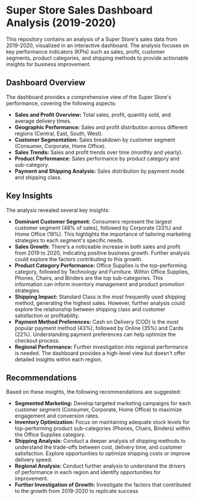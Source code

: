 # Super Store Sales Dashboard Analysis (2019-2020)
This repository contains an analysis of a Super Store's sales data from 2019-2020, visualized in an interactive dashboard. The analysis focuses on key performance indicators (KPIs) such as sales, profit, customer segments, product categories, and shipping methods to provide actionable insights for business improvement.
## Dashboard Overview
The dashboard provides a comprehensive view of the Super Store's performance, covering the following aspects:
*   **Sales and Profit Overview:** Total sales, profit, quantity sold, and average delivery times.
*   **Geographic Performance:** Sales and profit distribution across different regions (Central, East, South, West).
*   **Customer Segmentation:** Sales breakdown by customer segment (Consumer, Corporate, Home Office).
*   **Sales Trends:** Sales and profit trends over time (monthly and yearly).
*   **Product Performance:** Sales performance by product category and sub-category.
*   **Payment and Shipping Analysis:** Sales distribution by payment mode and shipping class.
## Key Insights
The analysis revealed several key insights:
*   **Dominant Customer Segment:** Consumers represent the largest customer segment (48% of sales), followed by Corporate (33%) and Home Office (19%). This highlights the importance of tailoring marketing strategies to each segment's specific needs.
*   **Sales Growth:** There's a noticeable increase in both sales and profit from 2019 to 2020, indicating positive business growth. Further analysis could explore the factors contributing to this growth.
*   **Product Category Performance:** Office Supplies is the top-performing category, followed by Technology and Furniture. Within Office Supplies, Phones, Chairs, and Binders are the top sub-categories. This information can inform inventory management and product promotion strategies.
*   **Shipping Impact:** Standard Class is the most frequently used shipping method, generating the highest sales. However, further analysis could explore the relationship between shipping class and customer satisfaction or profitability.
*   **Payment Method Preferences:** Cash on Delivery (COD) is the most popular payment method (43%), followed by Online (35%) and Cards (22%). Understanding payment preferences can help optimize the checkout process.
*   **Regional Performance:** Further investigation into regional performance is needed. The dashboard provides a high-level view but doesn't offer detailed insights within each region.
## Recommendations
Based on these insights, the following recommendations are suggested:
*   **Segmented Marketing:** Develop targeted marketing campaigns for each customer segment (Consumer, Corporate, Home Office) to maximize engagement and conversion rates.
*   **Inventory Optimization:** Focus on maintaining adequate stock levels for top-performing product sub-categories (Phones, Chairs, Binders) within the Office Supplies category.
*   **Shipping Analysis:** Conduct a deeper analysis of shipping methods to understand the trade-offs between cost, delivery time, and customer satisfaction. Explore opportunities to optimize shipping costs or improve delivery speed.
*   **Regional Analysis:** Conduct further analysis to understand the drivers of performance in each region and identify opportunities for improvement.
*   **Further Investigation of Growth:** Investigate the factors that contributed to the growth from 2019-2020 to replicate success 
